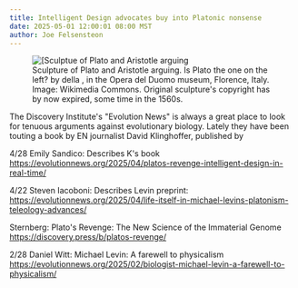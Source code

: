 ```yaml
---
title: Intelligent Design advocates buy into Platonic nonsense
date: 2025-05-01 12:00:01 08:00 MST
author: Joe Felsensteon
---
```


<figure><img src="uploads/2025/platoandaristotle.jpg" alt="[Sculptue of Plato and Aristotle arguing" />
<figcaption>Sculpture of Plato and Aristotle arguing.  Is Plato the one on the left?  by  della   , in 
the Opera del Duomo museum, Florence, Italy.  Image: Wikimedia Commons.  Original sculpture's copyright has 
by now expired, some time in the 1560s.</figure>

The Discovery Institute's "Evolution News" is always a great place to look for tenuous arguments against evolutionary 
biology.  Lately they have been touting a book by EN journalist David Klinghoffer, published by 





4/28  Emily Sandico:  Describes K's book    https://evolutionnews.org/2025/04/platos-revenge-intelligent-design-in-real-time/

4/22 Steven Iacoboni:   Describes Levin preprint:    https://evolutionnews.org/2025/04/life-itself-in-michael-levins-platonism-teleology-advances/

Sternberg:   Plato's Revenge: The New Science of the Immaterial Genome    https://discovery.press/b/platos-revenge/

2/28  Daniel Witt:    Michael Levin: A farewell to physicalism   https://evolutionnews.org/2025/02/biologist-michael-levin-a-farewell-to-physicalism/







